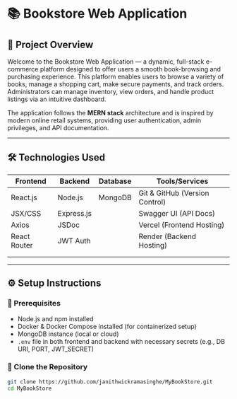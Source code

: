 # 📚 Bookstore Web Application

## 📌 Project Overview

Welcome to the Bookstore Web Application — a dynamic, full-stack e-commerce platform designed to offer users a smooth book-browsing and purchasing experience. This platform enables users to browse a variety of books, manage a shopping cart, make secure payments, and track orders. Administrators can manage inventory, view orders, and handle product listings via an intuitive dashboard.

The application follows the **MERN stack** architecture and is inspired by modern online retail systems, providing user authentication, admin privileges, and API documentation.

---

## 🛠 Technologies Used

| Frontend      | Backend       | Database | Tools/Services                |
|---------------|---------------|----------|-------------------------------|
| React.js      | Node.js       | MongoDB  | Git & GitHub (Version Control)|
| JSX/CSS       | Express.js    |          | Swagger UI (API Docs)         |
| Axios         | JSDoc         |          | Vercel (Frontend Hosting)     |
| React Router  | JWT Auth      |          | Render (Backend Hosting)      |
|               |               |          |                               |
|               |               |          |                               |

---

## ⚙️ Setup Instructions

### 🔧 Prerequisites

- Node.js and npm installed
- Docker & Docker Compose installed (for containerized setup)
- MongoDB instance (local or cloud)
- `.env` file in both frontend and backend with necessary secrets (e.g., DB URI, PORT, JWT_SECRET)

### 🧱 Clone the Repository

```bash
git clone https://github.com/janithwickramasinghe/MyBookStore.git
cd MyBookStore
